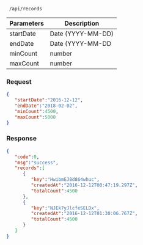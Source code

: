 ` /api/records`

| Parameters | Description |
| ------ | ----------- |
| startDate   | Date (YYYY-MM-DD) |
| endDate | Date (YYYY-MM-DD |
| minCount    | number |
| maxCount    | number |

### Request
```json
{
   "startDate":"2016-12-12",
   "endDate":"2018-02-02",
   "minCount":4500,
   "maxCount":5000
}
```

### Response

```json
{
   "code":0,
   "msg":"success",
   "records":[
      {
         "key":"HwibmEJ8d864whuc",
         "createdAt":"2016-12-12T00:47:19.297Z",
         "totalCount":4500
      },
      {
         "key":"NJEk7yJlcfeSELDx",
         "createdAt":"2016-12-12T01:30:06.767Z",
         "totalCount":4500
      }
   ]
}
```